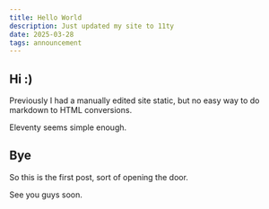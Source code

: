 ```yaml
---
title: Hello World
description: Just updated my site to 11ty
date: 2025-03-28
tags: announcement
---
```


## Hi :)

Previously I had a manually edited site static, but no easy way to do markdown to HTML conversions.

Eleventy seems simple enough.

## Bye

So this is the first post, sort of opening the door.

See you guys soon.